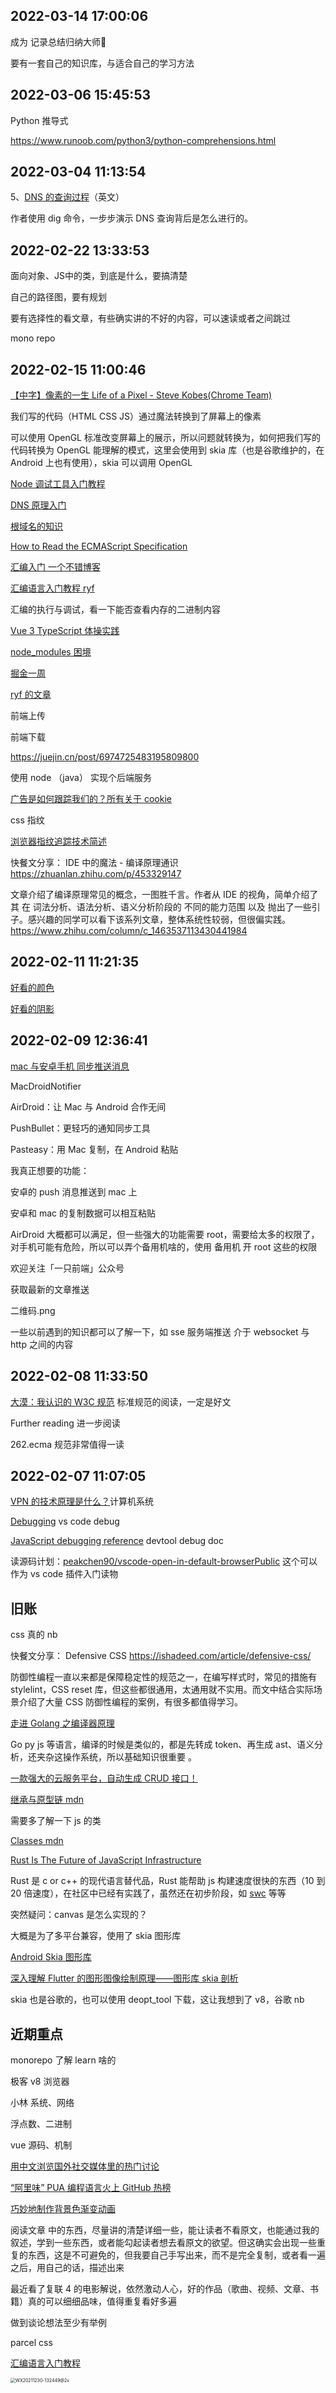 

## 2022-03-14 17:00:06

成为 记录总结归纳大师📜

要有一套自己的知识库，与适合自己的学习方法



## 2022-03-06 15:45:53

Python 推导式

https://www.runoob.com/python3/python-comprehensions.html



## 2022-03-04 11:13:54

5、[DNS 的查询过程](https://jvns.ca/blog/2022/01/11/how-to-find-a-domain-s-authoritative-nameserver/)（英文）

作者使用 dig 命令，一步步演示 DNS 查询背后是怎么进行的。

## 2022-02-22 13:33:53

面向对象、JS中的类，到底是什么，要搞清楚

自己的路径图，要有规划

要有选择性的看文章，有些确实讲的不好的内容，可以速读或者之间跳过

mono repo

## 2022-02-15 11:00:46

[【中字】像素的一生 Life of a Pixel - Steve Kobes(Chrome Team)](https://www.bilibili.com/medialist/play/263307402?from=space&business=space&sort_field=pubtime&tid=0)

我们写的代码（HTML CSS JS）通过魔法转换到了屏幕上的像素

可以使用 OpenGL 标准改变屏幕上的展示，所以问题就转换为，如何把我们写的代码转换为 OpenGL 能理解的模式，这里会使用到 skia 库（也是谷歌维护的，在 Android 上也有使用），skia 可以调用 OpenGL



[Node 调试工具入门教程](https://www.ruanyifeng.com/blog/2018/03/node-debugger.html)

[DNS 原理入门](https://www.ruanyifeng.com/blog/2016/06/dns.html)

[根域名的知识](http://www.ruanyifeng.com/blog/2018/05/root-domain.html)



[How to Read the ECMAScript Specification](https://timothygu.me/es-howto/#toc)



[汇编入门 一个不错博客](https://evian-zhang.github.io/articles/Assembly/macOS%E4%B8%8A%E7%9A%84%E6%B1%87%E7%BC%96%E5%85%A5%E9%97%A8%EF%BC%88%E4%BA%8C%EF%BC%89%E2%80%94%E2%80%94%E6%95%B0%E5%AD%A6%E5%9F%BA%E7%A1%80.html)

[汇编语言入门教程 ryf](https://www.ruanyifeng.com/blog/2018/01/assembly-language-primer.html)

汇编的执行与调试，看一下能否查看内存的二进制内容

[Vue 3 TypeScript 体操实践](https://bytedance.feishu.cn/docs/doccnHbubW35lrC0Hzvzx5LBR9f)

[node_modules 困境](https://zhuanlan.zhihu.com/p/137535779)

[掘金一周](https://juejin.cn/post/7057361503392890887)

[ryf 的文章](https://www.ruanyifeng.com/blog/javascript/)

前端上传

前端下载

https://juejin.cn/post/6974725483195809800

使用 node （java） 实现个后端服务

[广告是如何跟踪我们的？所有关于 cookie](https://mp.weixin.qq.com/s/ZIhEn-Z36YxM5eVemyuo8w)

css 指纹

[浏览器指纹追踪技术简述](https://juejin.cn/post/6844903991822794759)

快餐文分享： IDE 中的魔法 - 编译原理通识 https://zhuanlan.zhihu.com/p/453329147

文章介绍了编译原理常见的概念，一图胜千言。作者从 IDE 的视角，简单介绍了其 在 词法分析、语法分析、语义分析阶段的 不同的能力范围 以及 抛出了一些引子。感兴趣的同学可以看下该系列文章，整体系统性较弱，但很偏实践。 https://www.zhihu.com/column/c_1463537113430441984

## 2022-02-11 11:21:35

[好看的颜色](https://flatuicolors.com/palette/defo)

[好看的阴影](https://getcssscan.com/css-box-shadow-examples?ref=producthunt)

## 2022-02-09 12:36:41

[mac 与安卓手机 同步推送消息](https://www.google.com.hk/search?q=mac+%E4%B8%8E%E5%AE%89%E5%8D%93%E6%89%8B%E6%9C%BA+%E5%90%8C%E6%AD%A5%E6%8E%A8%E9%80%81%E6%B6%88%E6%81%AF&oq=mac+%E4%B8%8E%E5%AE%89%E5%8D%93%E6%89%8B%E6%9C%BA+%E5%90%8C%E6%AD%A5%E6%8E%A8%E9%80%81%E6%B6%88%E6%81%AF&aqs=chrome..69i57j69i64.21349j1j7&sourceid=chrome&ie=UTF-8)

MacDroidNotifier

AirDroid：让 Mac 与 Android 合作无间

PushBullet：更轻巧的通知同步工具

Pasteasy：用 Mac 复制，在 Android 粘贴

我真正想要的功能：

安卓的 push 消息推送到 mac 上

安卓和 mac 的复制数据可以相互粘贴

AirDroid 大概都可以满足，但一些强大的功能需要 root，需要给太多的权限了，对手机可能有危险，所以可以弄个备用机啥的，使用 备用机 开 root 这些的权限

欢迎关注「一只前端」公众号

获取最新的文章推送

二维码.png

一些以前遇到的知识都可以了解一下，如 sse 服务端推送 介于 websocket 与 http 之间的内容

## 2022-02-08 11:33:50

[大漠：我认识的 W3C 规范](https://mp.weixin.qq.com/s/Kq0inC2lrjrvAaP-0ltQoQ) 标准规范的阅读，一定是好文

Further reading 进一步阅读

262.ecma 规范非常值得一读

## 2022-02-07 11:07:05

[VPN 的技术原理是什么？](https://mp.weixin.qq.com/s/52gDwipgGDm1zMZF3_1DOA)计算机系统

[Debugging](https://code.visualstudio.com/docs/editor/debugging) vs code debug

[JavaScript debugging reference](https://developer.chrome.com/docs/devtools/javascript/reference/#step-into) devtool debug doc

读源码计划：[peakchen90/vscode-open-in-default-browserPublic](https://github.com/peakchen90/vscode-open-in-default-browser) 这个可以作为 vs code 插件入门读物

## 旧账

css 真的 nb

快餐文分享： Defensive CSS https://ishadeed.com/article/defensive-css/

防御性编程一直以来都是保障稳定性的规范之一，在编写样式时，常见的措施有 stylelint，CSS reset 库，但这些都很通用，太通用就不实用。而文中结合实际场景介绍了大量 CSS 防御性编程的案例，有很多都值得学习。

[走进 Golang 之编译器原理](https://xiaomi-info.github.io/2019/11/13/golang-compiler-principle/)

Go py js 等语言，编译的时候是类似的，都是先转成 token、再生成 ast、语义分析，还夹杂这操作系统，所以基础知识很重要 。

[一款强大的云服务平台，自动生成 CRUD 接口！](https://mp.weixin.qq.com/s/DGSNmxC6V3OvbX--3gHe4w)

[继承与原型链 mdn](https://developer.mozilla.org/zh-CN/docs/Web/JavaScript/Inheritance_and_the_prototype_chain)

需要多了解一下 js 的类

[Classes mdn](https://developer.mozilla.org/en-US/docs/Web/JavaScript/Reference/Classes)

[Rust Is The Future of JavaScript Infrastructure](https://leerob.io/blog/rust)

Rust 是 c or c++ 的现代语言替代品，Rust 能帮助 js 构建速度很快的东西（10 到 20 倍速度），在社区中已经有实践了，虽然还在初步阶段，如 [swc](https://github.com/swc-project/swc) 等等

突然疑问：canvas 是怎么实现的？

大概是为了多平台兼容，使用了 skia 图形库

[Android Skia 图形库](https://juejin.cn/post/6907456218621558792)

[深入理解 Flutter 的图形图像绘制原理——图形库 skia 剖析](https://segmentfault.com/a/1190000038827450)

skia 也是谷歌的，也可以使用 deopt_tool 下载，这让我想到了 v8，谷歌 nb

## 近期重点

monorepo 了解 learn 啥的

极客 v8 浏览器

小林 系统、网络

浮点数、二进制

vue 源码、机制

[用中文浏览国外社交媒体里的热门讨论](https://www.buzzing.cc/)

[“阿里味” PUA 编程语言火上 GitHub 热榜](https://mp.weixin.qq.com/s/ccZlWXJiEbzMDBQYd0F7PA)

[巧妙地制作背景色渐变动画](https://github.com/chokcoco/iCSS/issues/10)

阅读文章 中的东西，尽量讲的清楚详细一些，能让读者不看原文，也能通过我的叙述，学到一些东西，或者能勾起读者想去看原文的欲望。但这确实会出现一些重复的东西，这是不可避免的，但我要自己手写出来，而不是完全复制，或者看一遍之后，用自己的话，描述出来

最近看了复联 4 的电影解说，依然激动人心，好的作品（歌曲、视频、文章、书籍）真的可以细细品味，值得重复看好多遍

做到谈论想法至少有举例

parcel css

[汇编语言入门教程](https://www.ruanyifeng.com/blog/2018/01/assembly-language-primer.html)





<img src="https://raw.githubusercontent.com/acmu/pictures/master/uPic/2021-12/30_13:29_wccTaI.png" alt="WX20211230-132449@2x" style="zoom:50%;" />
